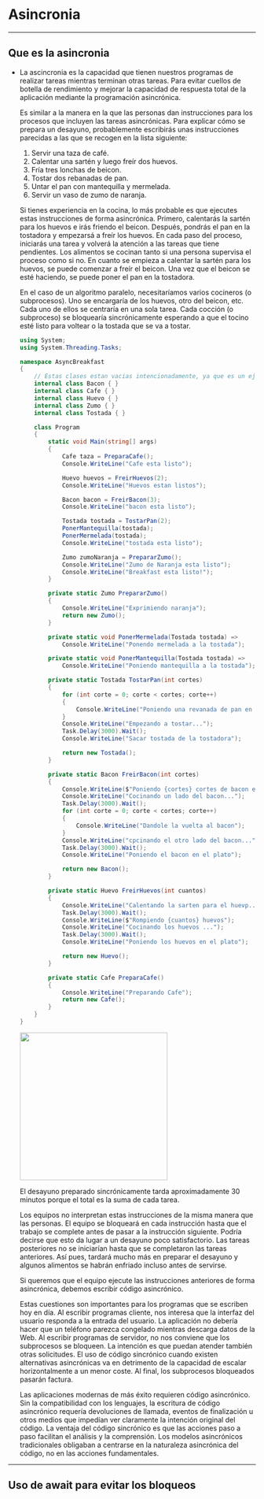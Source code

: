 # Asincronia
---

## Que es la asincronia

- La ascincronia es la capacidad que tienen nuestros programas de realizar tareas mientras terminan otras tareas. Para evitar cuellos de botella de rendimiento y mejorar la capacidad de respuesta total de la aplicación mediante la programación asincrónica. 
  
    Es similar a la manera en la que las personas dan instrucciones para los procesos que incluyen las tareas asincrónicas.
    Para explicar cómo se prepara un desayuno, probablemente escribirás unas instrucciones parecidas a las que se recogen en la lista siguiente:

    1. Servir una taza de café.
    2. Calentar una sartén y luego freír dos huevos.
    3. Fría tres lonchas de beicon.
    4. Tostar dos rebanadas de pan.
    5. Untar el pan con mantequilla y mermelada.
    6. Servir un vaso de zumo de naranja.
    
    Si tienes experiencia en la cocina, lo más probable es que ejecutes estas instrucciones de forma asincrónica. Primero, calentarás la sartén para los huevos e irás friendo el beicon. Después, pondrás el pan en la tostadora y empezarsá a freír los huevos. En cada paso del proceso, iniciarás una tarea y volverá la atención a las tareas que tiene pendientes. Los alimentos se cocinan tanto si una persona supervisa el proceso como si no. En cuanto se empieza a calentar la sartén para los huevos, se puede comenzar a freír el beicon. Una vez que el beicon se esté haciendo, se puede poner el pan en la tostadora.

    En el caso de un algoritmo paralelo, necesitaríamos varios cocineros (o subprocesos). Uno se encargaría de los huevos, otro del beicon, etc. Cada uno de ellos se centraría en una sola tarea. Cada cocción (o subproceso) se bloquearía sincrónicamente esperando a que el tocino esté listo para voltear o la tostada que se va a tostar.

    ```c#
    using System;
    using System.Threading.Tasks;

    namespace AsyncBreakfast
    {
        // Estas clases estan vacias intencionadamente, ya que es un ejemplo.
        internal class Bacon { }
        internal class Cafe { }
        internal class Huevo { }
        internal class Zumo { }
        internal class Tostada { }

        class Program
        {
            static void Main(string[] args)
            {
                Cafe taza = PreparaCafe();
                Console.WriteLine("Cafe esta listo");

                Huevo huevos = FreirHuevos(2);
                Console.WriteLine("Huevos estan listos");

                Bacon bacon = FreirBacon(3);
                Console.WriteLine("bacon esta listo");

                Tostada tostada = TostarPan(2);
                PonerMantequilla(tostada);
                PonerMermelada(tostada);
                Console.WriteLine("tostada esta listo");

                Zumo zumoNaranja = PrepararZumo();
                Console.WriteLine("Zumo de Naranja esta listo");
                Console.WriteLine("Breakfast esta listo!");
            }

            private static Zumo PrepararZumo()
            {
                Console.WriteLine("Exprimiendo naranja");
                return new Zumo();
            }

            private static void PonerMermelada(Tostada tostada) =>
                Console.WriteLine("Ponendo mermelada a la tostada");

            private static void PonerMantequilla(Tostada tostada) =>
                Console.WriteLine("Poniendo mantequilla a la tostada");

            private static Tostada TostarPan(int cortes)
            {
                for (int corte = 0; corte < cortes; corte++)
                {
                    Console.WriteLine("Poniendo una revanada de pan en la tostadora");
                }
                Console.WriteLine("Empezando a tostar...");
                Task.Delay(3000).Wait();
                Console.WriteLine("Sacar tostada de la tostadora");

                return new Tostada();
            }

            private static Bacon FreirBacon(int cortes)
            {
                Console.WriteLine($"Poniendo {cortes} cortes de bacon en la sarten");
                Console.WriteLine("Cocinando un lado del bacon...");
                Task.Delay(3000).Wait();
                for (int corte = 0; corte < cortes; corte++)
                {
                    Console.WriteLine("Dandole la vuelta al bacon");
                }
                Console.WriteLine("cpcinando el otro lado del bacon...");
                Task.Delay(3000).Wait();
                Console.WriteLine("Poniendo el bacon en el plato");

                return new Bacon();
            }

            private static Huevo FreirHuevos(int cuantos)
            {
                Console.WriteLine("Calentando la sarten para el huevp...");
                Task.Delay(3000).Wait();
                Console.WriteLine($"Rompiendo {cuantos} huevos");
                Console.WriteLine("Cocinando los huevos ...");
                Task.Delay(3000).Wait();
                Console.WriteLine("Poniendo los huevos en el plato");

                return new Huevo();
            }

            private static Cafe PreparaCafe()
            {
                Console.WriteLine("Preparando Cafe");
                return new Cafe();
            }
        }
    }
    ```
    <img src="https://media.discordapp.net/attachments/975450807833079871/1000078231912849429/unknown.png" style="width: 300px">

    El desayuno preparado sincrónicamente tarda aproximadamente 30 minutos porque el total es la suma de cada tarea.

    Los equipos no interpretan estas instrucciones de la misma manera que las personas. El equipo se bloqueará en cada instrucción hasta que el trabajo se complete antes de pasar a la instrucción siguiente. Podría decirse que esto da lugar a un desayuno poco satisfactorio. Las tareas posteriores no se iniciarían hasta que se completaron las tareas anteriores. Así pues, tardará mucho más en preparar el desayuno y algunos alimentos se habrán enfriado incluso antes de servirse.

    Si queremos que el equipo ejecute las instrucciones anteriores de forma asincrónica, debemos escribir código asincrónico.

    Estas cuestiones son importantes para los programas que se escriben hoy en día. Al escribir programas cliente, nos interesa que la interfaz del usuario responda a la entrada del usuario. La aplicación no debería hacer que un teléfono parezca congelado mientras descarga datos de la Web. Al escribir programas de servidor, no nos conviene que los subprocesos se bloqueen. La intención es que puedan atender también otras solicitudes. El uso de código sincrónico cuando existen alternativas asincrónicas va en detrimento de la capacidad de escalar horizontalmente a un menor coste. Al final, los subprocesos bloqueados pasarán factura.

    Las aplicaciones modernas de más éxito requieren código asincrónico. Sin la compatibilidad con los lenguajes, la escritura de código asincrónico requería devoluciones de llamada, eventos de finalización u otros medios que impedían ver claramente la intención original del código. La ventaja del código sincrónico es que las acciones paso a paso facilitan el análisis y la comprensión. Los modelos asincrónicos tradicionales obligaban a centrarse en la naturaleza asincrónica del código, no en las acciones fundamentales.

---

## Uso de await para evitar los bloqueos